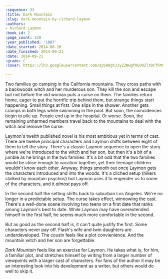 ```yaml
---
:sequence: 33
:title: Dark Mountain
:slug: dark-mountain-by-richard-laymon
:authors:
- Richard Laymon
:book_id: 2
:page_count: 320
:year_published: '1987'
:date_started: 2014-08-26
:date_finished: 2014-09-21
:date: 2014-09-21
:grade: C
:cover: https://lh3.googleusercontent.com/q3Sm8gtJJyZZNwgf0GUhZlt8CfFMCPhmXePqfeji_08yWTnHpIJyMeSy9I4aiUnoOlsQLnGvljOu=w350-l75-rj

---
```


Two families go camping in the California mountains. They cross paths with a backwoods witch and her murderous son. They kill the son and escape but not before the old woman puts a curse on them. The families return home, eager to put the horrific trip behind them, but strange things start happening. Small things at first. One slips in the shower. Another gets cramps in both legs while swimming in the pool. But soon, the coincidences begin to pile up. People end up in the hospital. Or worse. Soon, the remaining unharmed members travel back to the mountains to deal with the witch and remove the curse.

Laymon's twelth published novel is his most ambitious yet in terms of cast. There are twelve principal characters and Laymon shifts between eight of them to tell the story. There's a classic Laymon sequence to open the story where we're introduced to the witch and her son, but then it's a bit of a jumble as he brings in the two families. It's a bit odd that the two families would be close enough to vacation together, yet their teenage children wouldn't know each other. Anyway, things smooth out once Laymon gets the characters introduced and into the woods. It's a cliched setup (hikers stalked by mountain psychos) but Laymon uses it to engender us to some of the characters, and it _almost_ pays off.

In the second half the setting shifts back to suburban Los Angeles. We're no longer in a predictable setup. The curse takes effect, winnowing the cast. There's a well-done scene involving two teens on a first date that ranks among Laymon's best to date. While Laymon may have overextended himself in the first half, he seems much more comfortable in the second.

But as good as the second half is, it can't quite justify the first. Some characters never pay off. Flash's wife and twin daughters are underdeveloped. The cousin feels like a plot convienience. And the mountain witch and her son are forgettable.

_Dark Mountain_ feels like an exercise for Laymon. He takes what is, for him, a familiar plot, and stretches himself by writing from a larger number of viewpoints with a larger cast of characters. For fans of the author it may be an interesting look into his development as a writer, but others would do well to skip it.